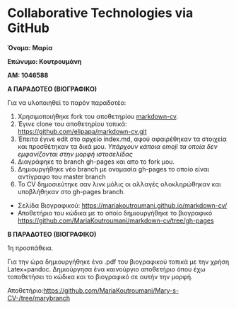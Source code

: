  # Collaborative Technologies via GitHub #

**Όνομα: Μαρία**

**Επώνυμο: Κουτρουμάνη**

**ΑΜ: 1046588**

**Α ΠΑΡΑΔΟΤΕΟ  (ΒΙΟΓΡΑΦΙΚΟ)**


 Για να υλοποιηθεί το παρόν παραδοτέο:
 1. Xρησιμοποιήθηκε fork του αποθετηρίου [markdown-cv](https://github.com/elipapa/markdown-cv). 
 2. Έγινε clone του αποθετηρίου τοπικά: https://github.com/elipapa/markdown-cv.git 
 3. Έπειτα έγινε edit στο αρχείο index.md, αφού αφαιρέθηκαν τα στοιχεία και προσθέτηκαν τα δικά μου. *Υπάρχουν κάποια emoji τα οποία δεν εμφανίζονται στην  μορφή ιστοσελίδας*
 4. Διαγράφηκε το branch gh-pages και απο το fork μου. 
 5. Δημιουργήθηκε νέο branch με ονομασία gh-pages το οποίο είναι αντίγραφο του master branch
 6. To CV δημοσιεύτηκε σαν λινκ μόλις οι αλλαγές ολοκληρώθηκαν και υποβλήθηκαν στο gh-pages branch.
 
 - Σελίδα Βιογραφικού: https://mariakoutroumani.github.io/markdown-cv/
 - Αποθετήριο του κώδικα με το οποίο δημιουργήθηκε το βιογραφικό https://github.com/MariaKoutroumani/markdown-cv/tree/gh-pages

**Β ΠΑΡΑΔΟΤΕΟ  (ΒΙΟΓΡΑΦΙΚΟ)**

1η προσπάθεια.

Για την ώρα δημιουργήθηκε ένα .pdf του βιογραφικού τοπικά με την χρήση Latex+pandoc. Δημιούργησα ένα καινούργιο αποθετήριο όπου έχω τοποθετήσει το κώδικα και το βιογραφικό σε αυτήν την μορφή. 

Αποθετήριο:https://github.com/MariaKoutroumani/Mary-s-CV-/tree/marybranch
